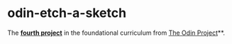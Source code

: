 # odin-etch-a-sketch

The **[fourth project](https://www.theodinproject.com/lessons/foundations-etch-a-sketch)** in the foundational curriculum from [The Odin Project](https://www.theodinproject.com/)\*\*.
